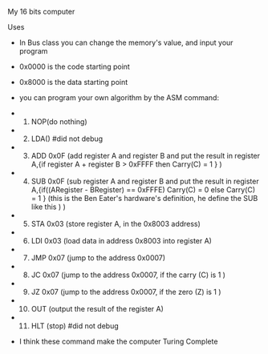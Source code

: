 My 16 bits computer

Uses
* In Bus class you can change the memory's value, and input your program
* 0x0000 is the code starting point
* 0x8000 is the data starting point
* you can program your own algorithm by the ASM command:

* 1. NOP(do nothing)
* 2. LDA() #did not debug
* 3. ADD 0x0F (add register A and register B and put the result in register A,{if register A + register B > 0xFFFF then Carry(C) = 1 } )
* 4. SUB 0x0F (sub register A and register B and put the result in register A,{if((ARegister - BRegister) == 0xFFFE) Carry(C) = 0 else Carry(C) = 1 } (this is the Ben Eater's hardware's definition, he define the SUB like this ) )
* 5. STA 0x03 (store register A, in the 0x8003 address)
* 6. LDI 0x03 (load data in address 0x8003 into register A)
* 7. JMP 0x07 (jump to the address 0x0007)
* 8. JC  0x07 (jump to the address 0x0007, if the carry (C) is 1 )
* 9. JZ  0x07 (jump to the address 0x0007, if the zero (Z) is 1 )
* 10. OUT (output the result of the register A)
* 11. HLT (stop) #did not debug

* I think these command make the computer Turing Complete

